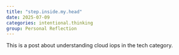 ```yaml
---
title: "step.inside.my.head"
date: 2025-07-09
categories: intentional.thinking
group: Personal Reflection
---
```


This is a post about understanding cloud iops in the tech category.
